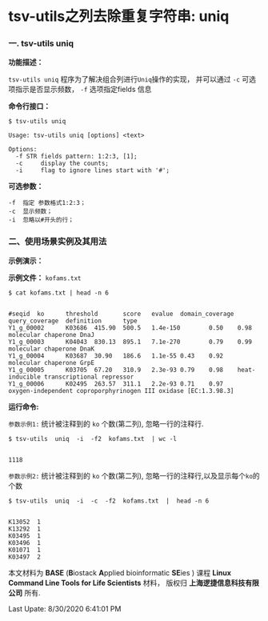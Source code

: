 # tsv-utils之列去除重复字符串:  uniq

### 一. tsv-utils uniq

**功能描述：**

`tsv-utils uniq` 程序为了解决组合列进行`Uniq`操作的实现， 并可以通过 `-c` 可选项指示是否显示频数， `-f` 选项指定fields 信息

**命令行接口：**

    $ tsv-utils uniq
    
    Usage: tsv-utils uniq [options] <text>
    
    Options:
      -f STR fields pattern: 1:2:3, [1];
      -c     display the counts;
      -i     flag to ignore lines start with '#';

**可选参数：**

    -f  指定 参数格式1:2:3；
    -c  显示频数；
    -i  忽略以#开头的行；


### 二、使用场景实例及其用法

**示例演示：**

**示例文件：** `kofams.txt`

    $ cat kofams.txt | head -n 6


    #seqid  ko      threshold       score   evalue  domain_coverage query_coverage  definition      type
    Y1_g_00002      K03686  415.90  500.5   1.4e-150        0.50    0.98    molecular chaperone DnaJ
    Y1_g_00003      K04043  830.13  895.1   7.1e-270        0.79    0.99    molecular chaperone DnaK
    Y1_g_00004      K03687  30.90   186.6   1.1e-55 0.43    0.92    molecular chaperone GrpE
    Y1_g_00005      K03705  67.20   310.9   2.3e-93 0.79    0.98    heat-inducible transcriptional repressor
    Y1_g_00006      K02495  263.57  311.1   2.2e-93 0.71    0.97    oxygen-independent coproporphyrinogen III oxidase [EC:1.3.98.3]


**运行命令:** 

`参数示例1:` 统计被注释到的 `ko` 个数(第二列), 忽略一行的注释行.

    $ tsv-utils  uniq  -i  -f2  kofams.txt  | wc -l


    1118

`参数示例2:` 统计被注释到的 `ko` 个数(第二列), 忽略一行的注释行,以及显示每个`ko`的个数

    $ tsv-utils  uniq  -i  -c  -f2  kofams.txt  |  head -n 6


    K13052  1
    K13292  1
    K03495  1
    K03496  1
    K01071  1
    K03497  2


本文材料为 **BASE** (**B**iostack **A**pplied bioinformatic **SE**ies ) 课程 **Linux Command Line Tools for Life Scientists** 材料， 版权归 **上海逻捷信息科技有限公司** 所有.


Last Upate: 8/30/2020 6:41:01 PM
